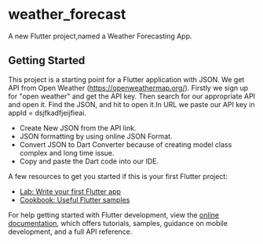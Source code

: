 # weather_forecast

A new Flutter project,named a Weather Forecasting App. 

## Getting Started

This project is a starting point for a Flutter application with JSON. We get  API from Open Weather (https://openweathermap.org/). Firstly we sign up for "open weather" and get the API key. Then search for our appropriate API and open it. Find the JSON, and hit to open it.In URL  we paste our API  key in appId  = dsjfkadfjeijfieai.
- Create New JSON from the API link.
- JSON formatting by using online JSON Format.
- Convert JSON to Dart Converter because of creating model class complex and long time issue.
- Copy and paste the Dart code into our IDE.


A few resources to get you started if this is your first Flutter project:

- [Lab: Write your first Flutter app](https://docs.flutter.dev/get-started/codelab)
- [Cookbook: Useful Flutter samples](https://docs.flutter.dev/cookbook)

For help getting started with Flutter development, view the
[online documentation](https://docs.flutter.dev/), which offers tutorials,
samples, guidance on mobile development, and a full API reference.
